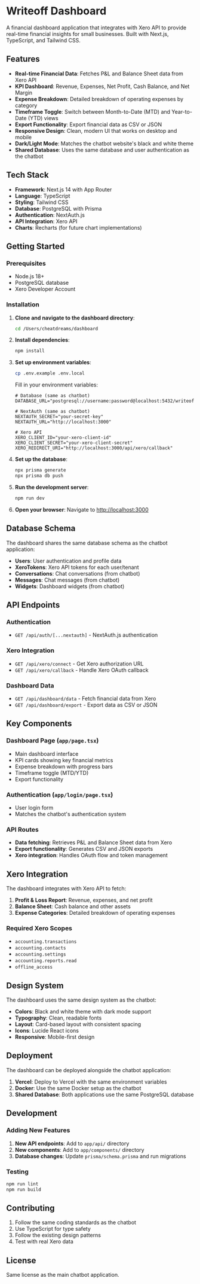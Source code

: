 # Writeoff Dashboard

A financial dashboard application that integrates with Xero API to provide real-time financial insights for small businesses. Built with Next.js, TypeScript, and Tailwind CSS.

## Features

- **Real-time Financial Data**: Fetches P&L and Balance Sheet data from Xero API
- **KPI Dashboard**: Revenue, Expenses, Net Profit, Cash Balance, and Net Margin
- **Expense Breakdown**: Detailed breakdown of operating expenses by category
- **Timeframe Toggle**: Switch between Month-to-Date (MTD) and Year-to-Date (YTD) views
- **Export Functionality**: Export financial data as CSV or JSON
- **Responsive Design**: Clean, modern UI that works on desktop and mobile
- **Dark/Light Mode**: Matches the chatbot website's black and white theme
- **Shared Database**: Uses the same database and user authentication as the chatbot

## Tech Stack

- **Framework**: Next.js 14 with App Router
- **Language**: TypeScript
- **Styling**: Tailwind CSS
- **Database**: PostgreSQL with Prisma
- **Authentication**: NextAuth.js
- **API Integration**: Xero API
- **Charts**: Recharts (for future chart implementations)

## Getting Started

### Prerequisites

- Node.js 18+ 
- PostgreSQL database
- Xero Developer Account

### Installation

1. **Clone and navigate to the dashboard directory**:
   ```bash
   cd /Users/cheatdreams/dashboard
   ```

2. **Install dependencies**:
   ```bash
   npm install
   ```

3. **Set up environment variables**:
   ```bash
   cp .env.example .env.local
   ```
   
   Fill in your environment variables:
   ```env
   # Database (same as chatbot)
   DATABASE_URL="postgresql://username:password@localhost:5432/writeoff_db"
   
   # NextAuth (same as chatbot)
   NEXTAUTH_SECRET="your-secret-key"
   NEXTAUTH_URL="http://localhost:3000"
   
   # Xero API
   XERO_CLIENT_ID="your-xero-client-id"
   XERO_CLIENT_SECRET="your-xero-client-secret"
   XERO_REDIRECT_URI="http://localhost:3000/api/xero/callback"
   ```

4. **Set up the database**:
   ```bash
   npx prisma generate
   npx prisma db push
   ```

5. **Run the development server**:
   ```bash
   npm run dev
   ```

6. **Open your browser**:
   Navigate to [http://localhost:3000](http://localhost:3000)

## Database Schema

The dashboard shares the same database schema as the chatbot application:

- **Users**: User authentication and profile data
- **XeroTokens**: Xero API tokens for each user/tenant
- **Conversations**: Chat conversations (from chatbot)
- **Messages**: Chat messages (from chatbot)
- **Widgets**: Dashboard widgets (from chatbot)

## API Endpoints

### Authentication
- `GET /api/auth/[...nextauth]` - NextAuth.js authentication

### Xero Integration
- `GET /api/xero/connect` - Get Xero authorization URL
- `GET /api/xero/callback` - Handle Xero OAuth callback

### Dashboard Data
- `GET /api/dashboard/data` - Fetch financial data from Xero
- `GET /api/dashboard/export` - Export data as CSV or JSON

## Key Components

### Dashboard Page (`app/page.tsx`)
- Main dashboard interface
- KPI cards showing key financial metrics
- Expense breakdown with progress bars
- Timeframe toggle (MTD/YTD)
- Export functionality

### Authentication (`app/login/page.tsx`)
- User login form
- Matches the chatbot's authentication system

### API Routes
- **Data fetching**: Retrieves P&L and Balance Sheet data from Xero
- **Export functionality**: Generates CSV and JSON exports
- **Xero integration**: Handles OAuth flow and token management

## Xero Integration

The dashboard integrates with Xero API to fetch:

1. **Profit & Loss Report**: Revenue, expenses, and net profit
2. **Balance Sheet**: Cash balance and other assets
3. **Expense Categories**: Detailed breakdown of operating expenses

### Required Xero Scopes
- `accounting.transactions`
- `accounting.contacts`
- `accounting.settings`
- `accounting.reports.read`
- `offline_access`

## Design System

The dashboard uses the same design system as the chatbot:

- **Colors**: Black and white theme with dark mode support
- **Typography**: Clean, readable fonts
- **Layout**: Card-based layout with consistent spacing
- **Icons**: Lucide React icons
- **Responsive**: Mobile-first design

## Deployment

The dashboard can be deployed alongside the chatbot application:

1. **Vercel**: Deploy to Vercel with the same environment variables
2. **Docker**: Use the same Docker setup as the chatbot
3. **Shared Database**: Both applications use the same PostgreSQL database

## Development

### Adding New Features

1. **New API endpoints**: Add to `app/api/` directory
2. **New components**: Add to `app/components/` directory
3. **Database changes**: Update `prisma/schema.prisma` and run migrations

### Testing

```bash
npm run lint
npm run build
```

## Contributing

1. Follow the same coding standards as the chatbot
2. Use TypeScript for type safety
3. Follow the existing design patterns
4. Test with real Xero data

## License

Same license as the main chatbot application.
